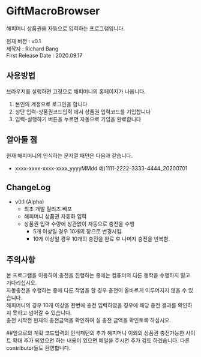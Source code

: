 # GiftMacroBrowser
해피머니 상품권을 자동으로 입력하는 프로그램입니다.


현재 버전 : v0.1<br>
제작자 : Richard Bang<br>
First Release Date : 2020.09.17<br>

## 사용방법
브라우저를 실행하면 고정으로 해피머니의 홈페이지가 나옵니다.

<ol>
  <li>본인의 계정으로 로그인을 합니다</li>
  <li>상단 입력-상품권코드입력 에서 상품권 입력코드를 기입합니다</li>
  <li>입력-실행하기 버튼을 누르면 자동으로 기입을 완료합니다</li> 
 </ol>

## 알아둘 점

현재 해피머니의 인식하는 문자열 패턴은 다음과 같습니다.
   <ul>

  <li>xxxx-xxxx-xxxx-xxxx_yyyyMMdd 예)1111-2222-3333-4444_20200701
  </ul>

## ChangeLog
* v0.1 (Alpha)
  - 최초 개발 릴리즈 배포
  - 해피머니 상품권 자동화 입력 
  - 상품권 입력 수량에 상관없이 자동으로 충전을 수행 
    * 5개 이상일 경우 10개의 창으로 변경시킴
    * 10개 이상일 경우 10개의 충전을 완료 후 나머지 충전을 반복함.
    
 ## 주의사항
 본 프로그램을 이용하여 충전을 진행하는 중에는 컴퓨터의 다른 동작을 수행하지 말고 기다리십시오.<br>
 자동충전을 수행하는 중에 다른 작업을 할 경우 충전이 올바르게 이루어지지 않을 수 있습니다.<br>
 해피머니의 경우 10개 이상을 한번에 충전 입력하였을 경우에 해당 충전 결과를 확인하지 못하고 넘어갈 수 있습니다.<br>
 충전 시작전 현재의 충전금액을 확인하여 실 충전 금액을 확인토록 하십시오.<br>
 
##앞으로의 계획
코드입력의 인식패턴의 추가
해피머니 이외의 상품권 충전가능한 사이트 확대
추가 되었으면 하는 내용이 있으면 메일을 주시면 추가 검토 하겠습니다.
다른 contributor들도 환영합니다.

  


